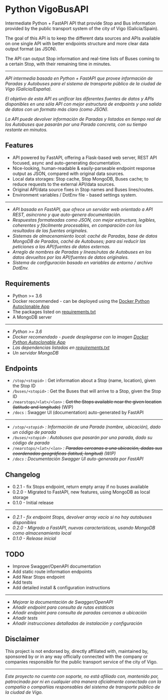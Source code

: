 # Python VigoBusAPI

Intermediate Python + FastAPI API that provide Stop and Bus information provided by the public transport system of the city of Vigo (Galicia/Spain).

The goal of this API is to keep the different data sources and APIs available on one single API with better endpoints structure and more clear data output format (as JSON).

The API can output Stop information and real-time lists of Buses coming to a certain Stop, with their remaining time in minutes.

---

_API intermedia basada en Python + FastAPI que provee información de Paradas y Autobuses para el sistema de transporte público de la ciudad de Vigo (Galicia/España)._

_El objetivo de esta API es unificar las diferentes fuentes de datos y APIs disponibles en una sóla API con mejor estructura de endpoints y una salida de datos con un formato más claro (como JSON)._

_La API puede devolver información de Paradas y listados en tiempo real de los Autobuses que pasarán por una Parada concreta, con su tiempo restante en minutos._

## Features

- API powered by FastAPI, offering a Flask-based web server, REST API focused, async and auto-generating documentation.
- Nice-looking, human-readable & easily-parseable endpoint response output as JSON, compared with original data sources.
- Local data storages: Stop cache, Stop MongoDB, Buses cache; to reduce requests to the external API/data sources.
- Original API/data source fixes in Stop names and Buses lines/routes.
- Environment variables / DotEnv file - based settings system.

---

- _API basada en FastAPI, que ofrece un servidor web orientado a API REST, asíncrono y que auto-genera documentación._
- _Respuestas formateadas como JSON, con mejor estructura, legibles, coherentes y fácilmente procesables, en comparación con los resultados de las fuentes originales._
- _Sistemas de almacenamiento local: caché de Paradas, base de datos MongoDB de Paradas, caché de Autobuses; para así reducir las peticiones a las API/fuentes de datos externas._
- _Arreglo de nombres de Paradas y líneas/rutas de Autobuses en los datos devueltos por las API/fuentes de datos originales._
- _Sistema de configuración basado en variables de entorno / archivo DotEnv._

## Requirements

- Python >= 3.6
- Docker recommended - can be deployed using the [Docker Python Autoclonable App](https://github.com/David-Lor/Docker-Python-Autoclonable-App)
- The packages listed on [requirements.txt](requirements.txt)
- A MongoDB server

---

- _Python >= 3.6_
- _Docker recomendado - puede desplegarse con la imagen [Docker Python Autoclonable App](https://github.com/David-Lor/Docker-Python-Autoclonable-App)_
- _Las dependencias listadas en [requirements.txt](requirements.txt)_
- _Un servidor MongoDB_

## Endpoints

- `/stop/<stopid>` : Get information about a Stop (name, location), given the Stop ID
- `/buses/<stopid>` : Get the Buses that will arrive to a Stop, given the Stop ID
- `/nearstops/<lat>/<lon>` : ~~Get the Stops available near the given location (latitude and longitude)~~ (WIP)
- `/docs` : Swagger UI (documentation) auto-generated by FastAPI

---

- _`/stop/<stopid>` : Información de una Parada (nombre, ubicación), dado un código de parada_
- _`/buses/<stopid>` : Autobuses que pasarán por una parada, dado su código de parada_
- _`/nearstops/<lat>/<lon>` : ~~Paradas cercanas a una ubicación, dadas sus coordenadas geográficas (latitud, longitud)~~ (WIP)_
- _`/docs` : Documentación Swagger UI auto-generada por FastAPI_

## Changelog

- 0.2.1 - fix Stops endpoint, return empty array if no buses available
- 0.2.0 - Migrated to FastAPI, new features, using MongoDB as local storage
- 0.1.0 - Initial release

---

- _0.2.1 - fix endpoint Stops, devolver array vacío si no hay autobuses disponibles_
- _0.2.0 - Migrado a FastAPI, nuevas características, usando MongoDB como almacenamiento local_
- _0.1.0 - Release inicial_

## TODO

- Improve Swagger/OpenAPI documentation
- Add static route information endpoints
- Add Near Stops endpoint
- Add tests
- Add detailed install & configuration instructions

---

- _Mejorar la documentación de Swagger/OpenAPI_
- _Añadir endpoint para consulta de rutas estáticas_
- _Añadir endpoint para consulta de paradas cercanas a ubicación_
- _Añadir tests_
- _Añadir instrucciones detalladas de instalación y configuración_

## Disclaimer

This project is not endorsed by, directly affiliated with, maintained by, sponsored by or in any way officially connected with the company or companies responsible for the public transport service of the city of Vigo.

---

_Este proyecto no cuenta con soporte, no está afiliado con, mantenido por, patrocinado por ni en cualquier otra manera oficialmente conectado con la compañía o compañías responsables del sistema de transporte público de la ciudad de Vigo._
